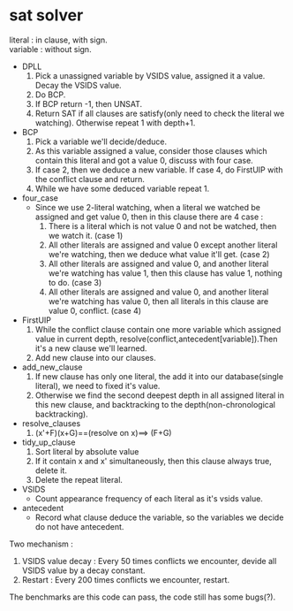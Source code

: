 # sat solver
literal : in clause, with sign.  
variable : without sign.  

* DPLL
  1. Pick a unassigned variable by VSIDS value, assigned it a value. Decay the VSIDS value.
  2. Do BCP.
  3. If BCP return -1, then UNSAT.
  4. Return SAT if all clauses are satisfy(only need to check the literal we watching). Otherwise repeat 1 with depth+1.
* BCP
  1. Pick a variable we'll decide/deduce.
  2. As this variable assigned a value, consider those clauses which contain this literal and got a value 0, discuss with four case.
  3. If case 2, then we deduce a new variable. If case 4, do FirstUIP with the conflict clause and return.
  4. While we have some deduced variable repeat 1.
* four_case
  * Since we use 2-literal watching, when a literal we watched be assigned and get value 0, then in this clause there are 4 case : 
    1. There is a literal which is not value 0 and not be watched, then we watch it. (case 1)
    2. All other literals are assigned and value 0 except another literal we're watching, then we deduce what value it'll get. (case 2)
    3. All other literals are assigned and value 0, and another literal we're watching has value 1, then this clause has value 1, nothing to do. (case 3)
    4. All other literals are assigned and value 0, and another literal we're watching has value 0, then all literals in this clause are value 0, conflict. (case 4)
* FirstUIP
  1. While the conflict clause contain one more variable which assigned value in current depth, resolve(conflict,antecedent[variable]).Then it's a new clause we'll learned.
  2. Add new clause into our clauses.
* add_new_clause
  1. If new clause has only one literal, the add it into our database(single literal), we need to fixed it's value.
  2. Otherwise we find the second deepest depth in all assigned literal in this new clause, and backtracking to the depth(non-chronological backtracking).
* resolve_clauses
  1. (x'+F)(x+G)==(resolve on x)==> (F+G)
* tidy_up_clause
  1. Sort literal by absolute value
  2. If it contain x and x' simultaneously, then this clause always true, delete it.
  3. Delete the repeat literal. 
* VSIDS
  * Count appearance frequency of each literal as it's vsids value.
* antecedent
  * Record what clause deduce the variable, so the variables we decide do not have antecedent.

Two mechanism :
  1. VSIDS value decay : Every 50 times conflicts we encounter, devide all VSIDS value by a decay constant.
  2. Restart : Every 200 times conflicts we encounter, restart.

The benchmarks are this code can pass, the code still has some bugs(?).
